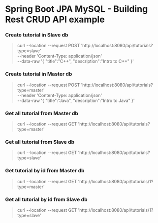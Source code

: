 # Spring Boot JPA MySQL - Building Rest CRUD API example

### Create tutorial in Slave db
> curl --location --request POST 'http://localhost:8080/api/tutorials?type=slave' \
--header 'Content-Type: application/json' \
--data-raw '{
"title":"C++",
"description":"Intro to C++"
}'

### Create tutorial in Master db
>curl --location --request POST 'http://localhost:8080/api/tutorials?type=master' \
--header 'Content-Type: application/json' \
--data-raw '{
"title":"Java",
"description":"Intro to Java"
}'

### Get all tutorial from Master db
>curl --location --request GET 'http://localhost:8080/api/tutorials?type=master'

### Get all tutorial from Slave db
>curl --location --request GET 'http://localhost:8080/api/tutorials?type=slave'

### Get tutorial by id  from Master db
>curl --location --request GET 'http://localhost:8080/api/tutorials/1?type=master'

### Get all tutorial by id from Slave db
>curl --location --request GET 'http://localhost:8080/api/tutorials/1?type=slave'